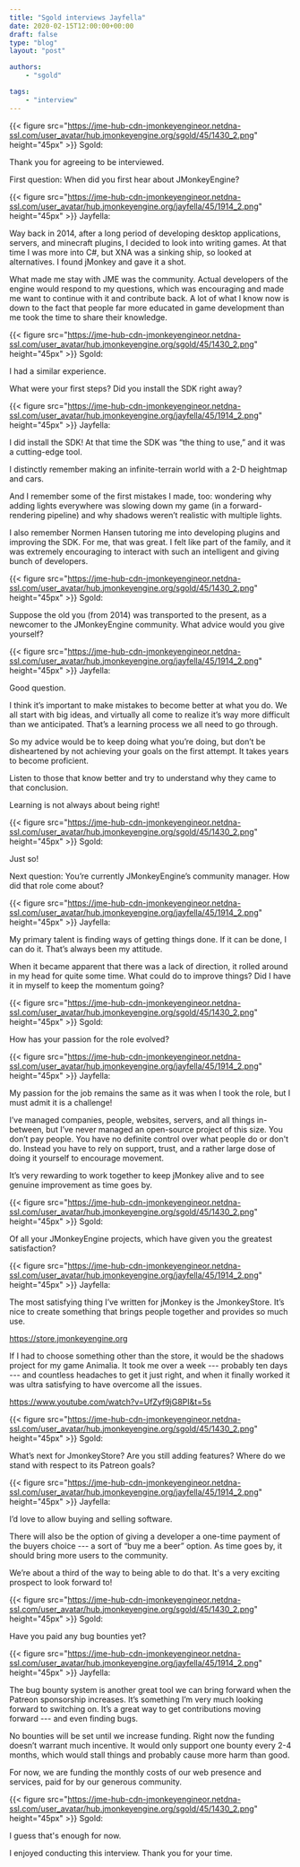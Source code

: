 ```yaml
---
title: "Sgold interviews Jayfella"
date: 2020-02-15T12:00:00+00:00
draft: false
type: "blog"
layout: "post"

authors:
    - "sgold"

tags:
    - "interview"
---
```


{{< figure src="https://jme-hub-cdn-jmonkeyengineor.netdna-ssl.com/user_avatar/hub.jmonkeyengine.org/sgold/45/1430_2.png" height="45px" >}}
Sgold:

Thank you for agreeing to be interviewed.

First question: When did you first hear about JMonkeyEngine?

{{< figure src="https://jme-hub-cdn-jmonkeyengineor.netdna-ssl.com/user_avatar/hub.jmonkeyengine.org/jayfella/45/1914_2.png" height="45px" >}}
Jayfella:

Way back in 2014, after a long period of developing desktop applications,
servers, and minecraft plugins, I decided to look into writing games.
At that time I was more into C#, but XNA was a sinking ship,
so looked at alternatives.
I found jMonkey and gave it a shot.

What made me stay with JME was the community.
Actual developers of the engine would respond to my questions,
which was encouraging and made me want to continue with it and contribute back.
A lot of what I know now is down to the fact that people far more educated
in game development than me took the time to share their knowledge.

{{< figure src="https://jme-hub-cdn-jmonkeyengineor.netdna-ssl.com/user_avatar/hub.jmonkeyengine.org/sgold/45/1430_2.png" height="45px" >}}
Sgold:

I had a similar experience.

What were your first steps? Did you install the SDK right away?

{{< figure src="https://jme-hub-cdn-jmonkeyengineor.netdna-ssl.com/user_avatar/hub.jmonkeyengine.org/jayfella/45/1914_2.png" height="45px" >}}
Jayfella:

I did install the SDK!
At that time the SDK was “the thing to use,” and it was a cutting-edge tool.

I distinctly remember making an infinite-terrain world with a
2-D heightmap and cars.

And I remember some of the first mistakes I made, too:
wondering why adding lights everywhere was slowing down my game
(in a forward-rendering pipeline) and why shadows weren’t realistic
with multiple lights.

I also remember Normen Hansen tutoring me into developing plugins
and improving the SDK.
For me, that was great.
I felt like part of the family, and it was extremely encouraging to
interact with such an intelligent and giving bunch of developers.

{{< figure src="https://jme-hub-cdn-jmonkeyengineor.netdna-ssl.com/user_avatar/hub.jmonkeyengine.org/sgold/45/1430_2.png" height="45px" >}}
Sgold:

Suppose the old you (from 2014) was transported to the present,
as a newcomer to the JMonkeyEngine community.
What advice would you give yourself?

{{< figure src="https://jme-hub-cdn-jmonkeyengineor.netdna-ssl.com/user_avatar/hub.jmonkeyengine.org/jayfella/45/1914_2.png" height="45px" >}}
Jayfella:

Good question.

I think it’s important to make mistakes to become better at what you do.
We all start with big ideas,
and virtually all come to realize it’s way more difficult than we anticipated.
That’s a learning process we all need to go through.

So my advice would be to keep doing what you’re doing,
but don’t be disheartened by not achieving your goals on the first attempt.
It takes years to become proficient.

Listen to those that know better and try to understand why they came to
that conclusion.

Learning is not always about being right!

{{< figure src="https://jme-hub-cdn-jmonkeyengineor.netdna-ssl.com/user_avatar/hub.jmonkeyengine.org/sgold/45/1430_2.png" height="45px" >}}
Sgold:

Just so!

Next question: You’re currently JMonkeyEngine’s community manager.
How did that role come about?

{{< figure src="https://jme-hub-cdn-jmonkeyengineor.netdna-ssl.com/user_avatar/hub.jmonkeyengine.org/jayfella/45/1914_2.png" height="45px" >}}
Jayfella:

My primary talent is finding ways of getting things done.
If it can be done, I can do it.
That’s always been my attitude.

When it became apparent that there was a lack of direction,
it rolled around in my head for quite some time.
What could do to improve things?
Did I have it in myself to keep the momentum going?

{{< figure src="https://jme-hub-cdn-jmonkeyengineor.netdna-ssl.com/user_avatar/hub.jmonkeyengine.org/sgold/45/1430_2.png" height="45px" >}}
Sgold:

How has your passion for the role evolved?

{{< figure src="https://jme-hub-cdn-jmonkeyengineor.netdna-ssl.com/user_avatar/hub.jmonkeyengine.org/jayfella/45/1914_2.png" height="45px" >}}
Jayfella:

My passion for the job remains the same as it was when I took the role,
but I must admit it is a challenge!

I’ve managed companies, people, websites, servers, and all things in-between,
but I’ve never managed an open-source project of this size.
You don’t pay people.
You have no definite control over what people do or don't do.
Instead you have to rely on support, trust, and a rather large dose of
doing it yourself to encourage movement.

It’s very rewarding to work together to keep jMonkey alive
and to see genuine improvement as time goes by.

{{< figure src="https://jme-hub-cdn-jmonkeyengineor.netdna-ssl.com/user_avatar/hub.jmonkeyengine.org/sgold/45/1430_2.png" height="45px" >}}
Sgold:

Of all your JMonkeyEngine projects,
which have given you the greatest satisfaction?

{{< figure src="https://jme-hub-cdn-jmonkeyengineor.netdna-ssl.com/user_avatar/hub.jmonkeyengine.org/jayfella/45/1914_2.png" height="45px" >}}
Jayfella:

The most satisfying thing I’ve written for jMonkey is the JmonkeyStore.
It’s nice to create something that brings people together and provides
so much use.

https://store.jmonkeyengine.org

If I had to choose something other than the store, it would be the
shadows project for my game Animalia.
It took me over a week --- probably ten days ---
and countless headaches to get it just right, and when it finally worked
it was ultra satisfying to have overcome all the issues.

https://www.youtube.com/watch?v=UfZyf9jG8PI&t=5s

{{< figure src="https://jme-hub-cdn-jmonkeyengineor.netdna-ssl.com/user_avatar/hub.jmonkeyengine.org/sgold/45/1430_2.png" height="45px" >}}
Sgold:

What’s next for JmonkeyStore?
Are you still adding features?
Where do we stand with respect to its Patreon goals?

{{< figure src="https://jme-hub-cdn-jmonkeyengineor.netdna-ssl.com/user_avatar/hub.jmonkeyengine.org/jayfella/45/1914_2.png" height="45px" >}}
Jayfella:

I’d love to allow buying and selling software.

There will also be the option of giving a developer a one-time payment
of the buyers choice --- a sort of “buy me a beer” option.
As time goes by, it should bring more users to the community.

We’re about a third of the way to being able to do that.
It's a very exciting prospect to look forward to!

{{< figure src="https://jme-hub-cdn-jmonkeyengineor.netdna-ssl.com/user_avatar/hub.jmonkeyengine.org/sgold/45/1430_2.png" height="45px" >}}
Sgold:

Have you paid any bug bounties yet?

{{< figure src="https://jme-hub-cdn-jmonkeyengineor.netdna-ssl.com/user_avatar/hub.jmonkeyengine.org/jayfella/45/1914_2.png" height="45px" >}}
Jayfella:

The bug bounty system is another great
tool we can bring forward when the Patreon sponsorship increases.
It’s something I’m very much looking forward to switching on.
It’s a great way to get contributions moving forward --- and even finding bugs.

No bounties will be set until we increase funding.
Right now the funding doesn’t warrant much incentive.
It would only support one bounty every 2-4 months,
which would stall things and probably cause more harm than good.

For now, we are funding the monthly costs of our web presence and services,
paid for by our generous community.

{{< figure src="https://jme-hub-cdn-jmonkeyengineor.netdna-ssl.com/user_avatar/hub.jmonkeyengine.org/sgold/45/1430_2.png" height="45px" >}}
Sgold:

I guess that's enough for now.

I enjoyed conducting this interview.  Thank you for your time.